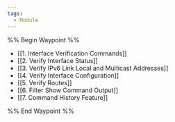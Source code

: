 ```yaml
---
tags:
  - Module
---
```

%% Begin Waypoint %%
- [[1. Interface Verification Commands]]
- [[2. Verify Interface Status]]
- [[3. Verify IPv6 Link Local and Multicast Addresses]]
- [[4. Verify Interface Configuration]]
- [[5. Verify Routes]]
- [[6. Filter Show Command Output]]
- [[7. Command History Feature]]

%% End Waypoint %%

